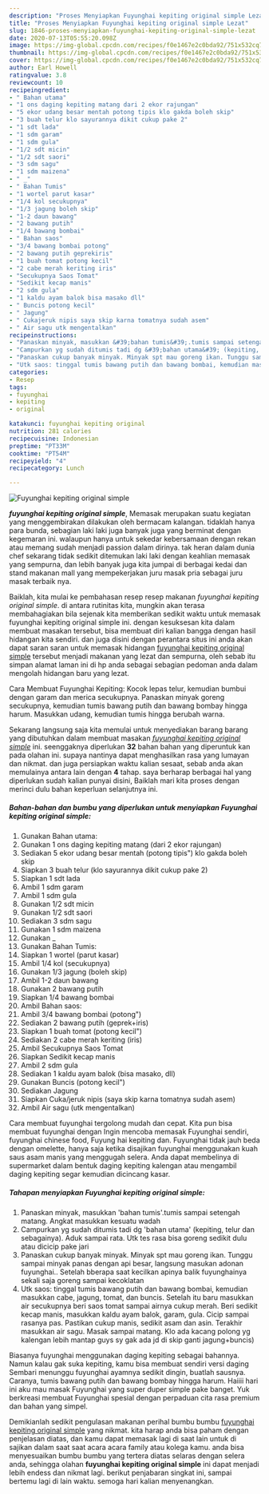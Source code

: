 ```yaml
---
description: "Proses Menyiapkan Fuyunghai kepiting original simple Lezat"
title: "Proses Menyiapkan Fuyunghai kepiting original simple Lezat"
slug: 1846-proses-menyiapkan-fuyunghai-kepiting-original-simple-lezat
date: 2020-07-13T05:55:20.098Z
image: https://img-global.cpcdn.com/recipes/f0e1467e2c0bda92/751x532cq70/fuyunghai-kepiting-original-simple-foto-resep-utama.jpg
thumbnail: https://img-global.cpcdn.com/recipes/f0e1467e2c0bda92/751x532cq70/fuyunghai-kepiting-original-simple-foto-resep-utama.jpg
cover: https://img-global.cpcdn.com/recipes/f0e1467e2c0bda92/751x532cq70/fuyunghai-kepiting-original-simple-foto-resep-utama.jpg
author: Earl Howell
ratingvalue: 3.8
reviewcount: 10
recipeingredient:
- " Bahan utama"
- "1 ons daging kepiting matang dari 2 ekor rajungan"
- "5 ekor udang besar mentah potong tipis klo gakda boleh skip"
- "3 buah telur klo sayurannya dikit cukup pake 2"
- "1 sdt lada"
- "1 sdm garam"
- "1 sdm gula"
- "1/2 sdt micin"
- "1/2 sdt saori"
- "3 sdm sagu"
- "1 sdm maizena"
- " _"
- " Bahan Tumis"
- "1 wortel parut kasar"
- "1/4 kol secukupnya"
- "1/3 jagung boleh skip"
- "1-2 daun bawang"
- "2 bawang putih"
- "1/4 bawang bombai"
- " Bahan saos"
- "3/4 bawang bombai potong"
- "2 bawang putih geprekiris"
- "1 buah tomat potong kecil"
- "2 cabe merah keriting iris"
- "Secukupnya Saos Tomat"
- "Sedikit kecap manis"
- "2 sdm gula"
- "1 kaldu ayam balok bisa masako dll"
- " Buncis potong kecil"
- " Jagung"
- " Cukajeruk nipis saya skip karna tomatnya sudah asem"
- " Air sagu utk mengentalkan"
recipeinstructions:
- "Panaskan minyak, masukkan &#39;bahan tumis&#39;.tumis sampai setengah matang. Angkat masukkan kesuatu wadah"
- "Campurkan yg sudah ditumis tadi dg &#39;bahan utama&#39; (kepiting, telur dan sebagainya). Aduk sampai rata. Utk tes rasa bisa goreng sedikit dulu atau dicicip pake jari"
- "Panaskan cukup banyak minyak. Minyak spt mau goreng ikan. Tunggu sampai minyak panas dengan api besar, langsung masukan adonan fuyunghai.. Setelah bberapa saat kecilkan apinya balik fuyunghainya sekali saja goreng sampai kecoklatan"
- "Utk saos: tinggal tumis bawang putih dan bawang bombai, kemudian masukkan cabe, jagung, tomat, dan buncis. Setelah itu baru masukkan air secukupnya beri saos tomat sampai airnya cukup merah. Beri sedikit kecap manis, masukkan kaldu ayam balok, garam, gula. Cicip sampai rasanya pas. Pastikan cukup manis, sedikit asam dan asin. Terakhir masukkan air sagu. Masak sampai matang. Klo ada kacang polong yg kalengan lebih mantap guys sy gak ada jd di skip ganti jagung+buncis)"
categories:
- Resep
tags:
- fuyunghai
- kepiting
- original

katakunci: fuyunghai kepiting original 
nutrition: 281 calories
recipecuisine: Indonesian
preptime: "PT33M"
cooktime: "PT54M"
recipeyield: "4"
recipecategory: Lunch

---
```



![Fuyunghai kepiting original simple](https://img-global.cpcdn.com/recipes/f0e1467e2c0bda92/751x532cq70/fuyunghai-kepiting-original-simple-foto-resep-utama.jpg)

<b><i>fuyunghai kepiting original simple</i></b>, Memasak merupakan suatu kegiatan yang menggembirakan dilakukan oleh bermacam kalangan. tidaklah hanya para bunda, sebagian laki laki juga banyak juga yang berminat dengan kegemaran ini. walaupun hanya untuk sekedar kebersamaan dengan rekan atau memang sudah menjadi passion dalam dirinya. tak heran dalam dunia chef sekarang tidak sedikit ditemukan laki laki dengan keahlian memasak yang sempurna, dan lebih banyak juga kita jumpai di berbagai kedai dan stand makanan mall yang mempekerjakan juru masak pria sebagai juru masak terbaik nya.

Baiklah, kita mulai ke pembahasan resep resep makanan <i>fuyunghai kepiting original simple</i>. di antara rutinitas kita, mungkin akan terasa membahagiakan bila sejenak kita memberikan sedikit waktu untuk memasak fuyunghai kepiting original simple ini. dengan kesuksesan kita dalam membuat masakan tersebut, bisa membuat diri kalian bangga dengan hasil hidangan kita sendiri. dan juga disini dengan perantara situs ini anda akan dapat saran saran untuk memasak hidangan <u>fuyunghai kepiting original simple</u> tersebut menjadi makanan yang lezat dan sempurna, oleh sebab itu simpan alamat laman ini di hp anda sebagai sebagian pedoman anda dalam mengolah hidangan baru yang lezat.

Cara Membuat Fuyunghai Kepiting: Kocok lepas telur, kemudian bumbui dengan garam dan merica secukupnya. Panaskan minyak goreng secukupnya, kemudian tumis bawang putih dan bawang bombay hingga harum. Masukkan udang, kemudian tumis hingga berubah warna.


Sekarang langsung saja kita memulai untuk menyediakan barang barang yang dibutuhkan dalam membuat masakan <u><i>fuyunghai kepiting original simple</i></u> ini. seenggaknya diperlukan <b>32</b> bahan bahan yang diperuntuk kan pada olahan ini. supaya nantinya dapat menghasilkan rasa yang lumayan dan nikmat. dan juga persiapkan waktu kalian sesaat, sebab anda akan memulainya antara lain dengan <b>4</b> tahap. saya berharap berbagai hal yang diperlukan sudah kalian punyai disini, Baiklah mari kita proses dengan merinci dulu bahan keperluan selanjutnya ini.

<!--inarticleads1-->

##### Bahan-bahan dan bumbu yang diperlukan untuk menyiapkan Fuyunghai kepiting original simple:

1. Gunakan  Bahan utama:
1. Gunakan 1 ons daging kepiting matang (dari 2 ekor rajungan)
1. Sediakan 5 ekor udang besar mentah (potong tipis&#34;) klo gakda boleh skip
1. Siapkan 3 buah telur (klo sayurannya dikit cukup pake 2)
1. Siapkan 1 sdt lada
1. Ambil 1 sdm garam
1. Ambil 1 sdm gula
1. Gunakan 1/2 sdt micin
1. Gunakan 1/2 sdt saori
1. Sediakan 3 sdm sagu
1. Gunakan 1 sdm maizena
1. Gunakan  _
1. Gunakan  Bahan Tumis:
1. Siapkan 1 wortel (parut kasar)
1. Ambil 1/4 kol (secukupnya)
1. Gunakan 1/3 jagung (boleh skip)
1. Ambil 1-2 daun bawang
1. Gunakan 2 bawang putih
1. Siapkan 1/4 bawang bombai
1. Ambil  Bahan saos:
1. Ambil 3/4 bawang bombai (potong&#34;)
1. Sediakan 2 bawang putih (geprek+iris)
1. Siapkan 1 buah tomat (potong kecil&#34;)
1. Sediakan 2 cabe merah keriting (iris)
1. Ambil Secukupnya Saos Tomat
1. Siapkan Sedikit kecap manis
1. Ambil 2 sdm gula
1. Sediakan 1 kaldu ayam balok (bisa masako, dll)
1. Gunakan  Buncis (potong kecil&#34;)
1. Sediakan  Jagung
1. Siapkan  Cuka/jeruk nipis (saya skip karna tomatnya sudah asem)
1. Ambil  Air sagu (utk mengentalkan)


Cara membuat fuyunghai tergolong mudah dan cepat. Kita pun bisa membuat fuyunghai dengan Ingin mencoba memasak Fuyunghai sendiri, fuyunghai chinese food, Fuyung hai kepiting dan. Fuyunghai tidak jauh beda dengan omelette, hanya saja ketika disajikan fuyunghai menggunakan kuah saus asam manis yang menggugah selera. Anda dapat membelinya di supermarket dalam bentuk daging kepiting kalengan atau mengambil daging kepiting segar kemudian dicincang kasar. 

<!--inarticleads2-->

##### Tahapan menyiapkan Fuyunghai kepiting original simple:

1. Panaskan minyak, masukkan &#39;bahan tumis&#39;.tumis sampai setengah matang. Angkat masukkan kesuatu wadah
1. Campurkan yg sudah ditumis tadi dg &#39;bahan utama&#39; (kepiting, telur dan sebagainya). Aduk sampai rata. Utk tes rasa bisa goreng sedikit dulu atau dicicip pake jari
1. Panaskan cukup banyak minyak. Minyak spt mau goreng ikan. Tunggu sampai minyak panas dengan api besar, langsung masukan adonan fuyunghai.. Setelah bberapa saat kecilkan apinya balik fuyunghainya sekali saja goreng sampai kecoklatan
1. Utk saos: tinggal tumis bawang putih dan bawang bombai, kemudian masukkan cabe, jagung, tomat, dan buncis. Setelah itu baru masukkan air secukupnya beri saos tomat sampai airnya cukup merah. Beri sedikit kecap manis, masukkan kaldu ayam balok, garam, gula. Cicip sampai rasanya pas. Pastikan cukup manis, sedikit asam dan asin. Terakhir masukkan air sagu. Masak sampai matang. Klo ada kacang polong yg kalengan lebih mantap guys sy gak ada jd di skip ganti jagung+buncis)


Biasanya fuyunghai menggunakan daging kepiting sebagai bahannya. Namun kalau gak suka kepiting, kamu bisa membuat sendiri versi daging Sembari menunggu fuyunghai ayamnya sedikit dingin, buatlah sausnya. Caranya, tumis bawang putih dan bawang bombay hingga harum. Haiiii hari ini aku mau masak Fuyunghai yang super duper simple pake banget. Yuk berkreasi membuat Fuyunghai spesial dengan perpaduan cita rasa premium dan bahan yang simpel. 

Demikianlah sedikit pengulasan makanan perihal bumbu bumbu <u>fuyunghai kepiting original simple</u> yang nikmat. kita harap anda bisa paham dengan penjelasan diatas, dan kamu dapat memasak lagi di saat lain untuk di sajikan dalam saat saat acara acara family atau kolega kamu. anda bisa menyesuaikan bumbu bumbu yang tertera diatas selaras dengan selera anda, sehingga olahan <b>fuyunghai kepiting original simple</b> ini dapat menjadi lebih endess dan nikmat lagi. berikut penjabaran singkat ini, sampai bertemu lagi di lain waktu. semoga hari kalian menyenangkan.
